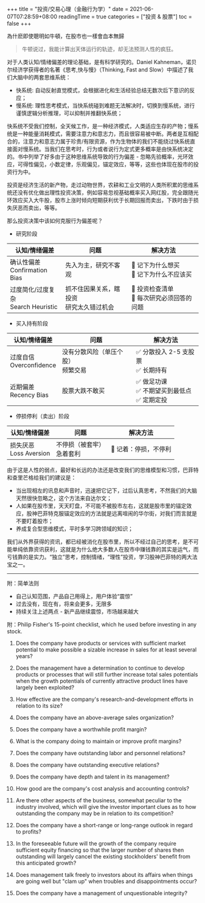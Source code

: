 +++
title = "投资/交易心理（金融行为学）"
date = 2021-06-07T07:28:59+08:00
readingTime = true
categories = ["投资 & 股票"]
toc = false
+++

為什麽即使聰明如牛頓，在股市也一樣會血本無歸

<!--more-->

> 牛顿说过，我能计算出天体运行的轨迹，却无法预测人性的疯狂。

对于人类认知/情绪偏差的理论基础，是有科学研究的。Daniel Kahneman，诺贝尔经济学获得者的名著《思考,快与慢》（Thinking, Fast and Slow）中描述了我们大脑中的两套思维系统：

-   <span class="uline">快系统</span>: 自动反射直觉模式，会根据进化和生活经验总结无数次后下意识的反应；
-   <span class="uline">慢系统</span>: 理性思考模式，当快系统碰到难题无法解决时，切换到慢系统，进行谨慎逻辑分析推理，可以抑制并推翻快系统；

快系统不受我们控制，全天候工作，是一种经济模式，人类适应生存的产物；慢系统是一种能量消耗模式，需要注意力和意志力，而且很容易被中断。两者是互相配合的，注意力和意志力属于珍贵/有限资源，作为生物体的我们不能绕过快系统直接面对慢系统。当我们在思考时，行为或者说行为定式更多概率是由快系统决定的。书中列举了好多由于这种思维系统导致的行为偏差 - 忽略先验概率，光环效应，可得性偏见，小数定律，乐观偏见，锚定效应，等等，这些也体现在股市的投资行为中。

投资是经济生活的新产物，走过动物世界，农耕和工业文明的人类所积累的思维系统还没有优化做出理性投资决策，例如容易忽视基础概率买入网红股，完全跟随光环效应买入大牛股，股市上涨时倾向短期获利优于长期回报而卖出，下跌时由于损失厌恶而卖出，等等。

那么投资决策中该如何克服行为偏差呢？

-   研究阶段

| 认知/情绪偏差                                                       | 问题                                          | 解决方法                                                                  |
| ------------------------------------------------------------------- | --------------------------------------------- | ------------------------------------------------------------------------- |
| 确认性偏差 <br/> <span class="label">Confirmation Bias</span>       | 先入为主，研究不客观                          | <span class="kwd2">📝 记下为什么想买 <br/> 📝 记下为什么不应该买</span>   |
| 过度简化/过度复杂 <br/> <span class="label">Search Heuristic</span> | 抓不住因果关系，瞎投资 <br/> 研究太久错过机会 | <span class="kwd2">📝 投资检查清单 <br/> 📝 每次研究必须回答的问题</span> |

-   买入持有阶段

| 认知/情绪偏差                                            | 问题                                   | 解决方法                                                                          |
| -------------------------------------------------------- | -------------------------------------- | --------------------------------------------------------------------------------- |
| 过度自信 <br/> <span class="label">Overconfidence</span> | 没有分散风险（单压个股）<br/> 频繁交易 | <span class="kwd2">✅ 分散投入 2-5 支股票 <br/> ✅ 长期持有</span>                |
| 近期偏差 <br/> <span class="label">Recency Bias</span>   | 股票大跌不敢买                         | <span class="kwd2">✅ 做足功课 <br/> ✅ 不期望买到最低点 <br/> ✅ 定期定投</span> |

-   停损停利（卖出）阶段

| 认知/情绪偏差                                           | 问题                           | 解决方法                                        |
| ------------------------------------------------------- | ------------------------------ | ----------------------------------------------- |
| 损失厌恶 <br/> <span class="label">Loss Aversion</span> | 不停损（被套牢）<br/> 急着套利 | <span class="kwd2">🙈 记着：停损，不停利</span> |

由于这是人性的弱点，最好和长远的办法还是改变我们的思维模型和习惯，巴菲特和查里芒格给我们的建议是：

-   当出现相左的讯息和声音时，迅速把它记下，过后认真思考，不然我们的大脑天然很快忽略之，这个方法来自达尔文；
-   人如果在股市里，天天盯盘，不可能不被股市左右，这就是股市里的锚定效应，股神巴菲特克服锚定效应的方法就是远离喧闹的华尔街，对我们而言就是不要盯着股市；
-   养成复合型思维模式，平时多学习跨领域的知识；

我们从外界获得的资讯，都已经被消化在股市里，所以不经过自己的思考，是不可能单纯依靠资讯获利，这就是为什么绝大多数人在股市中赚钱靠的其实是运气，而亏钱靠的是实力。<span class="uline">“独立”</span>思考，控制情绪，<span class="uline">“理性”</span>投资，学习股神巴菲特的两大法宝之一。

---

附：简单法则

-   自己认知范围，产品自己用得上，用户体验“<span class='kwd2'>震惊</span>”
-   过去没有，现在有，将来会更多，无限多
-   <span class='uline'>持续关注上述两点</span> - 新产品继续震惊，市场越来越大

附：Philip Fisher's 15-point checklist, which he used before investing in any stock.

1. Does the company have products or services with sufficient market potential to make possible a sizable increase in sales for at least several years?

2. Does the management have a determination to continue to develop products or processes that will still further increase total sales potentials when the growth potentials of currently attractive product lines have largely been exploited?

3. How effective are the company's research-and-development efforts in relation to its size?

4. Does the company have an above-average sales organization?

5. Does the company have a worthwhile profit margin?

6. What is the company doing to maintain or improve profit margins?

7. Does the company have outstanding labor and personnel relations?

8. Does the company have outstanding executive relations?

9. Does the company have depth and talent in its management?

10. How good are the company's cost analysis and accounting controls?

11. Are there other aspects of the business, somewhat peculiar to the industry involved, which will give the investor important clues as to how outstanding the company may be in relation to its competition?

12. Does the company have a short-range or long-range outlook in regard to profits?

13. In the foreseeable future will the growth of the company require sufficient equity financing so that the larger number of shares then outstanding will largely cancel the existing stockholders' benefit from this anticipated growth?

14. Does management talk freely to investors about its affairs when things are going well but "clam up" when troubles and disappointments occur?

15. Does the company have a management of unquestionable integrity?
